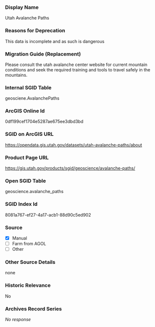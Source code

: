 ### Display Name

Utah Avalanche Paths

### Reasons for Deprecation

This data is incomplete and as such is dangerous

### Migration Guide (Replacement)

Please consult the utah avalanche center website for current mountain conditions and seek the required training and tools to travel safely in the mountains.

### Internal SGID Table

geosciene.AvalanchePaths

### ArcGIS Online Id

0df199cef1704e5287ae675ee3dbd3bd

### SGID on ArcGIS URL

https://opendata.gis.utah.gov/datasets/utah-avalanche-paths/about

### Product Page URL

https://gis.utah.gov/products/sgid/geoscience/avalanche-paths/

### Open SGID Table

geoscience.avalanche_paths

### SGID Index Id

8081a767-ef27-4a17-acb1-88d90c5ed902

### Source

- [x] Manual
- [ ] Farm from AGOL
- [ ] Other

### Other Source Details

none

### Historic Relevance

No

### Archives Record Series

_No response_
